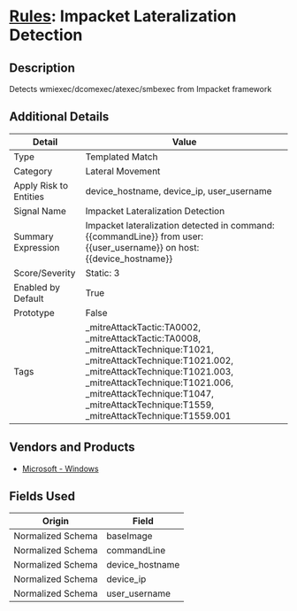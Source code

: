 # [Rules](README.md): Impacket Lateralization Detection

## Description
Detects wmiexec/dcomexec/atexec/smbexec from Impacket framework

## Additional Details
|Detail|Value|
|----|----|
|Type|Templated Match|
|Category|Lateral Movement|
|Apply Risk to Entities|device_hostname, device_ip, user_username|
|Signal Name|Impacket Lateralization Detection|
|Summary Expression|Impacket lateralization detected in command: {{commandLine}} from user: {{user_username}} on host: {{device_hostname}}|
|Score/Severity|Static: 3|
|Enabled by Default|True|
|Prototype|False|
|Tags|_mitreAttackTactic:TA0002, _mitreAttackTactic:TA0008, _mitreAttackTechnique:T1021, _mitreAttackTechnique:T1021.002, _mitreAttackTechnique:T1021.003, _mitreAttackTechnique:T1021.006, _mitreAttackTechnique:T1047, _mitreAttackTechnique:T1559, _mitreAttackTechnique:T1559.001|
## Vendors and Products
- [Microsoft - Windows](../products/1ff7546c-cb36-4a24-87f7-89d2cecc5761.md)


## Fields Used

|Origin|Field|
|----|----|
|Normalized Schema|baseImage|
|Normalized Schema|commandLine|
|Normalized Schema|device_hostname|
|Normalized Schema|device_ip|
|Normalized Schema|user_username|


